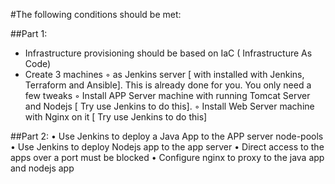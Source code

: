 #The following conditions should be met:

##Part 1:
- Infrastructure provisioning should be based on IaC ( Infrastructure As Code)
- Create 3 machines
        ◦ as Jenkins server [ with installed with Jenkins, Terraform and Ansible]. This is already done for you. You only need a few tweaks
        ◦ Install APP Server machine with running Tomcat Server and Nodejs  [ Try use Jenkins to do this].
        ◦ Install  Web Server machine with Nginx on it    [ Try use Jenkins to do this]

##Part 2:
    • Use Jenkins to deploy a Java App to the APP server node-pools
    • Use Jenkins to deploy Nodejs app to the app server
    • Direct access to the apps over a port must be blocked
    • Configure nginx to proxy to the java app and nodejs app
